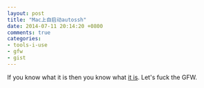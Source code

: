 ```yaml
---
layout: post
title: "Mac上自启动autossh"
date: 2014-07-11 20:14:20 +0800
comments: true
categories: 
- tools-i-use
- gfw
- gist
---
```


If you know what it is then you know what [it is](https://gist.github.com/lenciel/d353a04a3a7bc0278ec6). Let's fuck the GFW.

